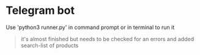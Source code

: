# Telegram bot
Use 'python3 runner.py' in command prompt or in terminal to run it
> it's almost finished but needs to be checked for an errors and added search-list of products
